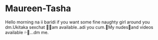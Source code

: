 # Maureen-Tasha
Hello morning na ii baridi if you want some fine naughty girl around you dm.Ukitaka sexchat 🍆💦am available..adi you cum.🥵My nudes🍑and videos available 💦🥵...dm me.
